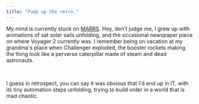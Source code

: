 ```yaml
---
title: "Pump up the retro."
---
```



<p>My mind is currently stuck on <a href="https://www.youtube.com/watch?v=w9gOQgfPW4Y">MARRS</a>. Hey, don't judge me, I grew up with animations of sat solar sails unfolding, and the occasional newspaper piece on where Voyager 2 currently was. I remember being on vacation at my grandma's place when Challenger exploded, the booster rockets making the thing look like a perverse caterpillar made of steam and dead astronauts.</p>

<p>&nbsp;</p>

<p>I guess in retrospect, you can say it was obvious that I'd end up in IT, with its tiny automation steps unfolding, trying to build order in a world that is mad chaotic.</p>
